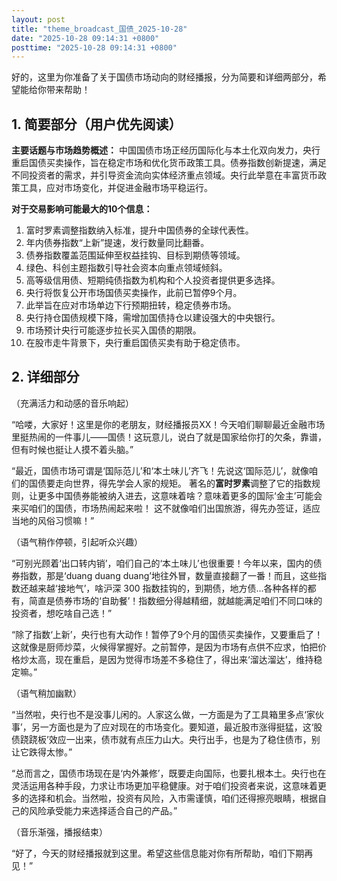 ```yaml
---
layout: post
title: "theme_broadcast_国债_2025-10-28"
date: "2025-10-28 09:14:31 +0800"
posttime: "2025-10-28 09:14:31 +0800"
---
```


好的，这里为你准备了关于国债市场动向的财经播报，分为简要和详细两部分，希望能给你带来帮助！

## 1. 简要部分（用户优先阅读）

**主要话题与市场趋势概述：** 中国国债市场正经历国际化与本土化双向发力，央行重启国债买卖操作，旨在稳定市场和优化货币政策工具。债券指数创新提速，满足不同投资者的需求，并引导资金流向实体经济重点领域。央行此举意在丰富货币政策工具，应对市场变化，并促进金融市场平稳运行。

**对于交易影响可能最大的10个信息：**

1.  富时罗素调整指数纳入标准，提升中国债券的全球代表性。
2.  年内债券指数“上新”提速，发行数量同比翻番。
3.  债券指数覆盖范围延伸至权益挂钩、目标到期债等领域。
4.  绿色、科创主题指数引导社会资本向重点领域倾斜。
5.  高等级信用债、短期纯债指数为机构和个人投资者提供更多选择。
6.  央行将恢复公开市场国债买卖操作，此前已暂停9个月。
7.  此举旨在应对市场单边下行预期扭转，稳定债券市场。
8.  央行持仓国债规模下降，需增加国债持仓以建设强大的中央银行。
9.  市场预计央行可能逐步拉长买入国债的期限。
10. 在股市走牛背景下，央行重启国债买卖有助于稳定债市。

## 2. 详细部分

（充满活力和动感的音乐响起）

“哈喽，大家好！这里是你的老朋友，财经播报员XX！今天咱们聊聊最近金融市场里挺热闹的一件事儿——国债！这玩意儿，说白了就是国家给你打的欠条，靠谱，但有时候也挺让人摸不着头脑。”

“最近，国债市场可谓是‘国际范儿’和‘本土味儿’齐飞！先说这‘国际范儿’，就像咱们的国债要走向世界，得先学会人家的规矩。 著名的**富时罗素**调整了它的指数规则，让更多中国债券能被纳入进去，这意味着啥？意味着更多的国际‘金主’可能会来买咱们的国债，市场热闹起来啦！ 这不就像咱们出国旅游，得先办签证，适应当地的风俗习惯嘛！”

（语气稍作停顿，引起听众兴趣）

“可别光顾着‘出口转内销’，咱们自己的‘本土味儿’也很重要！今年以来，国内的债券指数，那是‘duang duang duang’地往外冒，数量直接翻了一番！而且，这些指数还越来越‘接地气’，啥沪深 300 指数挂钩的，到期债，地方债...各种各样的都有，简直是债券市场的‘自助餐’！指数细分得越精细，就越能满足咱们不同口味的投资者，想吃啥自己选！”

“除了指数‘上新’，央行也有大动作！暂停了9个月的国债买卖操作，又要重启了！这就像是厨师炒菜，火候得掌握好。之前暂停，是因为市场有点供不应求，怕把价格炒太高，现在重启，是因为觉得市场差不多稳住了，得出来‘溜达溜达’，维持稳定嘛。”

（语气稍加幽默）

“当然啦，央行也不是没事儿闲的。人家这么做，一方面是为了工具箱里多点‘家伙事’，另一方面也是为了应对现在的市场变化。要知道，最近股市涨得挺猛，这‘股债跷跷板’效应一出来，债市就有点压力山大。央行出手，也是为了稳住债市，别让它跌得太惨。”

“总而言之，国债市场现在是‘内外兼修’，既要走向国际，也要扎根本土。央行也在灵活运用各种手段，力求让市场更加平稳健康。对于咱们投资者来说，这意味着更多的选择和机会。当然啦，投资有风险，入市需谨慎，咱们还得擦亮眼睛，根据自己的风险承受能力来选择适合自己的产品。”

（音乐渐强，播报结束）

“好了，今天的财经播报就到这里。希望这些信息能对你有所帮助，咱们下期再见！”